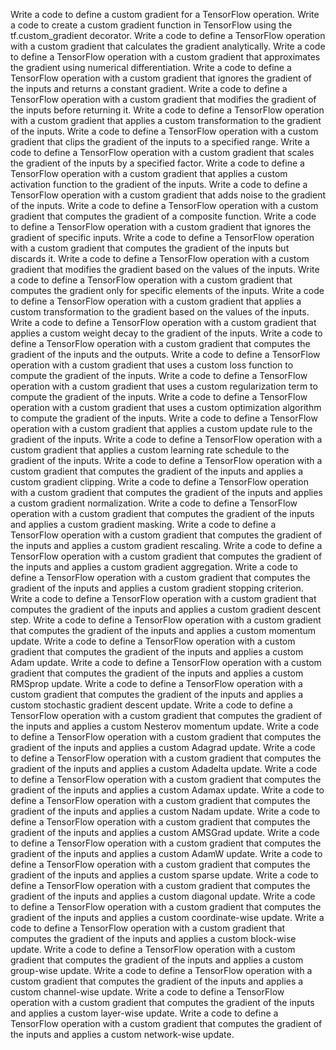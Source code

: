 Write a code to define a custom gradient for a TensorFlow operation.
Write a code to create a custom gradient function in TensorFlow using the tf.custom_gradient decorator.
Write a code to define a TensorFlow operation with a custom gradient that calculates the gradient analytically.
Write a code to define a TensorFlow operation with a custom gradient that approximates the gradient using numerical differentiation.
Write a code to define a TensorFlow operation with a custom gradient that ignores the gradient of the inputs and returns a constant gradient.
Write a code to define a TensorFlow operation with a custom gradient that modifies the gradient of the inputs before returning it.
Write a code to define a TensorFlow operation with a custom gradient that applies a custom transformation to the gradient of the inputs.
Write a code to define a TensorFlow operation with a custom gradient that clips the gradient of the inputs to a specified range.
Write a code to define a TensorFlow operation with a custom gradient that scales the gradient of the inputs by a specified factor.
Write a code to define a TensorFlow operation with a custom gradient that applies a custom activation function to the gradient of the inputs.
Write a code to define a TensorFlow operation with a custom gradient that adds noise to the gradient of the inputs.
Write a code to define a TensorFlow operation with a custom gradient that computes the gradient of a composite function.
Write a code to define a TensorFlow operation with a custom gradient that ignores the gradient of specific inputs.
Write a code to define a TensorFlow operation with a custom gradient that computes the gradient of the inputs but discards it.
Write a code to define a TensorFlow operation with a custom gradient that modifies the gradient based on the values of the inputs.
Write a code to define a TensorFlow operation with a custom gradient that computes the gradient only for specific elements of the inputs.
Write a code to define a TensorFlow operation with a custom gradient that applies a custom transformation to the gradient based on the values of the inputs.
Write a code to define a TensorFlow operation with a custom gradient that applies a custom weight decay to the gradient of the inputs.
Write a code to define a TensorFlow operation with a custom gradient that computes the gradient of the inputs and the outputs.
Write a code to define a TensorFlow operation with a custom gradient that uses a custom loss function to compute the gradient of the inputs.
Write a code to define a TensorFlow operation with a custom gradient that uses a custom regularization term to compute the gradient of the inputs.
Write a code to define a TensorFlow operation with a custom gradient that uses a custom optimization algorithm to compute the gradient of the inputs.
Write a code to define a TensorFlow operation with a custom gradient that applies a custom update rule to the gradient of the inputs.
Write a code to define a TensorFlow operation with a custom gradient that applies a custom learning rate schedule to the gradient of the inputs.
Write a code to define a TensorFlow operation with a custom gradient that computes the gradient of the inputs and applies a custom gradient clipping.
Write a code to define a TensorFlow operation with a custom gradient that computes the gradient of the inputs and applies a custom gradient normalization.
Write a code to define a TensorFlow operation with a custom gradient that computes the gradient of the inputs and applies a custom gradient masking.
Write a code to define a TensorFlow operation with a custom gradient that computes the gradient of the inputs and applies a custom gradient rescaling.
Write a code to define a TensorFlow operation with a custom gradient that computes the gradient of the inputs and applies a custom gradient aggregation.
Write a code to define a TensorFlow operation with a custom gradient that computes the gradient of the inputs and applies a custom gradient stopping criterion.
Write a code to define a TensorFlow operation with a custom gradient that computes the gradient of the inputs and applies a custom gradient descent step.
Write a code to define a TensorFlow operation with a custom gradient that computes the gradient of the inputs and applies a custom momentum update.
Write a code to define a TensorFlow operation with a custom gradient that computes the gradient of the inputs and applies a custom Adam update.
Write a code to define a TensorFlow operation with a custom gradient that computes the gradient of the inputs and applies a custom RMSprop update.
Write a code to define a TensorFlow operation with a custom gradient that computes the gradient of the inputs and applies a custom stochastic gradient descent update.
Write a code to define a TensorFlow operation with a custom gradient that computes the gradient of the inputs and applies a custom Nesterov momentum update.
Write a code to define a TensorFlow operation with a custom gradient that computes the gradient of the inputs and applies a custom Adagrad update.
Write a code to define a TensorFlow operation with a custom gradient that computes the gradient of the inputs and applies a custom Adadelta update.
Write a code to define a TensorFlow operation with a custom gradient that computes the gradient of the inputs and applies a custom Adamax update.
Write a code to define a TensorFlow operation with a custom gradient that computes the gradient of the inputs and applies a custom Nadam update.
Write a code to define a TensorFlow operation with a custom gradient that computes the gradient of the inputs and applies a custom AMSGrad update.
Write a code to define a TensorFlow operation with a custom gradient that computes the gradient of the inputs and applies a custom AdamW update.
Write a code to define a TensorFlow operation with a custom gradient that computes the gradient of the inputs and applies a custom sparse update.
Write a code to define a TensorFlow operation with a custom gradient that computes the gradient of the inputs and applies a custom diagonal update.
Write a code to define a TensorFlow operation with a custom gradient that computes the gradient of the inputs and applies a custom coordinate-wise update.
Write a code to define a TensorFlow operation with a custom gradient that computes the gradient of the inputs and applies a custom block-wise update.
Write a code to define a TensorFlow operation with a custom gradient that computes the gradient of the inputs and applies a custom group-wise update.
Write a code to define a TensorFlow operation with a custom gradient that computes the gradient of the inputs and applies a custom channel-wise update.
Write a code to define a TensorFlow operation with a custom gradient that computes the gradient of the inputs and applies a custom layer-wise update.
Write a code to define a TensorFlow operation with a custom gradient that computes the gradient of the inputs and applies a custom network-wise update.